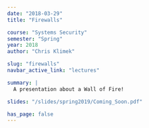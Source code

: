 ```yaml
---
date: "2018-03-29"
title: "Firewalls"

course: "Systems Security"
semester: "Spring"
year: 2018
author: "Chris Klimek"

slug: "firewalls"
navbar_active_link: "lectures"

summary: |
  A presentation about a Wall of Fire!

slides: "/slides/spring2019/Coming_Soon.pdf"

has_page: false
---
```

